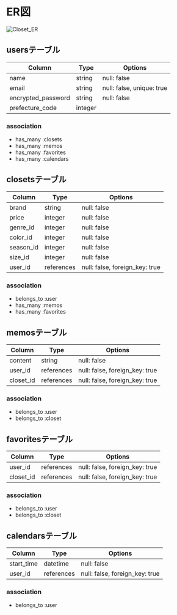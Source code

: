 # ER図
![Closet_ER](https://user-images.githubusercontent.com/109210394/187550180-6f345ecd-ad58-421b-822f-f592575d3459.png)

## usersテーブル

| Column            | Type    | Options                   |
| ----------------- | ------- | ------------------------- |
|name               | string  | null: false               |
|email              | string  | null: false, unique: true |
|encrypted_password | string  | null: false               |
|prefecture_code    | integer |                           |

### association
- has_many :closets
- has_many :memos
- has_many :favorites
- has_many :calendars


## closetsテーブル

| Column    | Type       | Options                        |
| --------- | ---------- | ------------------------------ |
| brand     | string     | null: false                    |
| price     | integer    | null: false                    |
| genre_id  | integer    | null: false                    |
| color_id  | integer    | null: false                    |
| season_id | integer    | null: false                    |
| size_id   | integer    | null: false                    |
| user_id   | references | null: false, foreign_key: true |

### association
- belongs_to :user
- has_many :memos
- has_many :favorites


## memosテーブル

| Column   | Type       | Options                        |
| -------- | ---------- | ------------------------------ |
|content   | string     | null: false                    |
|user_id   | references | null: false, foreign_key: true |
|closet_id | references | null: false, foreign_key: true |

### association
- belongs_to :user
- belongs_to :closet


## favoritesテーブル

| Column   | Type       | Options                        |
| -------- | ---------- | ------------------------------ |
|user_id   | references | null: false, foreign_key: true |
|closet_id | references | null: false, foreign_key: true |

### association
- belongs_to :user
- belongs_to :closet


## calendarsテーブル

| Column    | Type       | Options                        |
| --------- | ---------- | ------------------------------ |
|start_time | datetime   | null: false                    |
|user_id    | references | null: false, foreign_key: true |

### association
- belongs_to :user